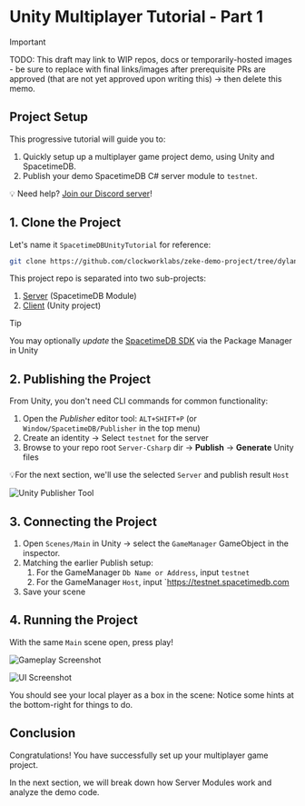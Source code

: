 # Unity Multiplayer Tutorial - Part 1

> [!IMPORTANT]
> TODO: This draft may link to WIP repos, docs or temporarily-hosted images - be sure to replace with final links/images after prerequisite PRs are approved (that are not yet approved upon writing this) -> then delete this memo.

## Project Setup

This progressive tutorial will guide you to: 

1. Quickly setup up a multiplayer game project demo, using Unity and SpacetimeDB. 
1. Publish your demo SpacetimeDB C# server module to `testnet`.

💡 Need help? [Join our Discord server](https://discord.gg/spacetimedb)!

## 1. Clone the Project

Let's name it `SpacetimeDBUnityTutorial` for reference:
```bash
git clone https://github.com/clockworklabs/zeke-demo-project/tree/dylan/feat/mini-upgrade SpacetimeDBUnityTutorial
```

This project repo is separated into two sub-projects:

1. [Server](https://github.com/clockworklabs/zeke-demo-project/tree/dylan/feat/mini-upgrade/Server-Csharp) (SpacetimeDB Module)
1. [Client](https://github.com/clockworklabs/zeke-demo-project/tree/dylan/feat/mini-upgrade/Client) (Unity project)

> [!TIP]
> You may optionally _update_ the [SpacetimeDB SDK](https://github.com/clockworklabs/com.clockworklabs.spacetimedbsdk) via the Package Manager in Unity

## 2. Publishing the Project

From Unity, you don't need CLI commands for common functionality:

1. Open the _Publisher_ editor tool: `ALT+SHIFT+P` (or `Window/SpacetimeDB/Publisher` in the top menu)
1. Create an identity -> Select `testnet` for the server
1. Browse to your repo root `Server-Csharp` dir -> **Publish** -> **Generate** Unity files

💡For the next section, we'll use the selected `Server` and publish result `Host`

![Unity Publisher Tool](https://github.com/clockworklabs/zeke-demo-project/raw/dylan/feat/mini-upgrade/.doc/prev-publisher.jpg)

## 3. Connecting the Project

1. Open `Scenes/Main` in Unity -> select the `GameManager` GameObject in the inspector.
1. Matching the earlier Publish setup:
   1. For the GameManager `Db Name or Address`, input `testnet`
   1. For the GameManager `Host`, input `https://testnet.spacetimedb.com
1. Save your scene

## 4. Running the Project

With the same `Main` scene open, press play!

![Gameplay Screenshot](https://github.com/clockworklabs/zeke-demo-project/raw/dylan/feat/mini-upgrade/.doc/prev-action.jpg)

![UI Screenshot](https://github.com/clockworklabs/zeke-demo-project/raw/dylan/feat/mini-upgrade/.doc/prev-ui.jpg)

You should see your local player as a box in the scene: Notice some hints at the bottom-right for things to do.

## Conclusion

Congratulations! You have successfully set up your multiplayer game project. 

In the next section, we will break down how Server Modules work and analyze the demo code.
